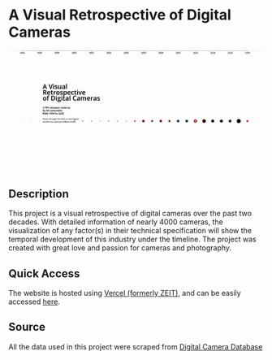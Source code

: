# A Visual Retrospective of Digital Cameras
![Animated Cover](img/cover.gif)
## Description
This project is a visual retrospective of digital cameras over the past two decades. With detailed information of nearly 4000 cameras, the visualization of any factor(s) in their technical specification will show the temporal development of this industry under the timeline. The project was created with great love and passion for cameras and photography.

## Quick Access
The website is hosted using [Vercel (formerly ZEIT)](vercel.com), and can be easily accessed [here](https://digicam-data-story.now.sh/).

## Source
All the data used in this project were scraped from [Digital Camera Database](https://www.digicamdb.com/)
